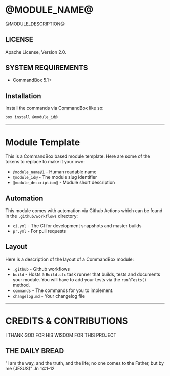 # @MODULE_NAME@

@MODULE_DESCRIPTION@

## LICENSE

Apache License, Version 2.0.

## SYSTEM REQUIREMENTS

- CommandBox 5.1+

## Installation

Install the commands via CommandBox like so:

```bash
box install @module_id@
```

----

# Module Template

This is a CommandBox based module template.  Here are some of the tokens to replace to make it your own:

- `@module_name@1` - Human readable name
- `@module_id@` - The module slug identifier
- `@module_description@` - Module short description

## Automation 

This module comes with automation via Github Actions which can be found in the `.github/workflows` directory:

- `ci.yml` - The CI for development snapshots and master builds
- `pr.yml` - For pull requests

## Layout

Here is a description of the layout of a CommandBox module:

- `.github` - Github workflows
- `build` - Hosts a `Build.cfc` task runner that builds, tests and documents your module. You will have to add your tests via the `runRTests()` method.
- `commands` - The commands for you to implement.
- `changelog.md` - Your changelog file

----


# CREDITS & CONTRIBUTIONS

I THANK GOD FOR HIS WISDOM FOR THIS PROJECT

## THE DAILY BREAD

"I am the way, and the truth, and the life; no one comes to the Father, but by me (JESUS)" Jn 14:1-12
